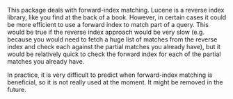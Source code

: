 This package deals with forward-index matching. Lucene is a reverse index library, like 
you find at the back of a book. However, in certain cases it could be more efficient to
use a forward index to match part of a query. This would be true if the reverse index
approach would be very slow (e.g. because you would need to fetch a huge list of matches from the
reverse index and check each against the partial matches you already have), but it would be 
relatively quick to check the forward index for each of the partial matches you already have.

In practice, it is very difficult to predict when forward-index matching is beneficial,
so it is not really used at the moment. It might be removed in the future.